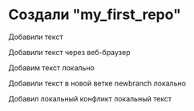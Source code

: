 # Создали "my_first_repo"

Добавили текст

Добавили текст через веб-браузер

Добавим текст локально

Добавили текст в новой ветке newbranch локально

Добавил локальный конфликт локальный текст


